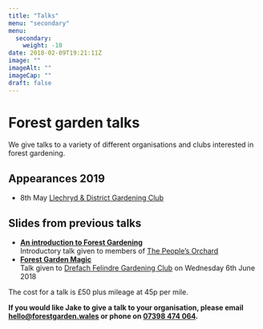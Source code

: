 ```yaml
---
title: "Talks"
menu: "secondary"
menu: 
  secondary:
    weight: -10
date: 2018-02-09T19:21:11Z
image: ""
imageAlt: ""
imageCap: ""
draft: false
---
```


# Forest garden talks

We give talks to a variety of different organisations and clubs interested in forest gardening.

## Appearances 2019

* 8th May [Llechryd & District Gardening Club](https://www.facebook.com/LlechrydDGC/)

## Slides from previous talks

* **[An introduction to Forest Gardening](/talks/intro/#1)**  
  Introductory talk given to members of [The People’s Orchard](http://www.stdogmaelsabbey.org.uk/peoplesorchard)
* **[Forest Garden Magic](/talks/magic/#1)**  
  Talk given to [Drefach Felindre Gardening Club](http://www.drefachfelindregardeningclub.co.uk) on Wednesday 6th June 2018

The cost for a talk is £50 plus mileage at 45p per mile.

**If you would like Jake to give a talk to your organisation, please email [hello@forestgarden.wales](mailto:hello@forestgarden.wales) or phone on [07398&nbsp;474&nbsp;064](tel:+447398474064).**
